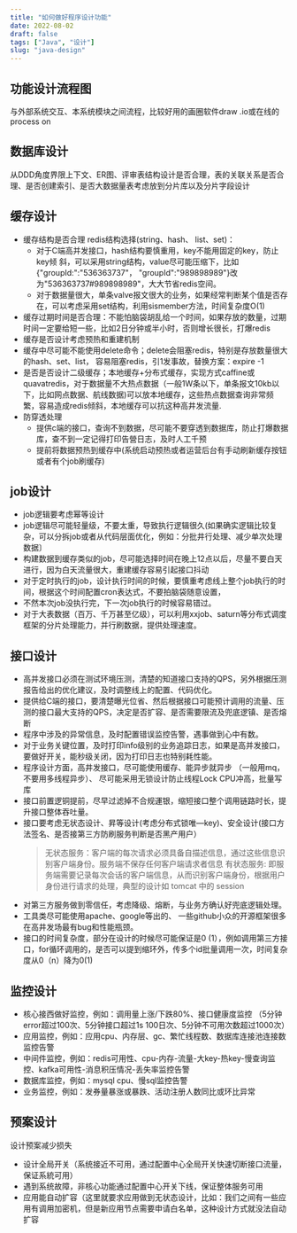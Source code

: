 ```yaml
---
title: "如何做好程序设计功能"
date: 2022-08-02
draft: false
tags: ["Java", "设计"]
slug: "java-design"
---
```


## 功能设计流程图
与外部系统交互、本系统模块之间流程，比较好用的画圈软件draw .io或在线的process on

## 数据库设计
从DDD角度界限上下文、ER图、评审表结构设计是否合理，表的关联关系是否合理、是否创建索引、是否大数据量表考虑放到分片库以及分片字段设计

## 缓存设计
- 缓存结构是否合理 redis结构选择(string、hash、 list、set)：
  - 对于C端高并发接口，hash结构要慎重用，key不能用固定的key，防止key倾 斜，可以采用string结构，value尽可能压缩下，比如 {"groupId:":"536363737"， "groupId":"989898989"}改为"536363737#989898989"，大大节省redis空间。
  - 对于数据量很大，单条valve报文很大的业务，如果经常判断某个值是否存在，可以考虑采用set结构，利用sismember方法，时间复杂度O(1)
- 缓存过期时间是否合理：不能怕脑袋胡乱给一个时间，如果存放的数量，过期时间一定要给短一些，比如2日分钟或半小时，否则增长很长，打爆redis
- 缓存是否设计考虑预热和重建机制
- 缓存中尽可能不能使用delete命令；delete会阻塞redis，特别是存放数量很大的hash、set、list， 容易阻塞redis，引1发事故，替换方案：expire -1
- 是否是否设计二级缓存；本地缓存+分布式缓存，实现方式caffine或quavatredis，对于数据量不大热点数据（一般1W条以下，单条报文10kb以下，比如网点数据、航线数据)可以放本地缓存，这些热点数据查询非常频繁，容易造成redis倾斜，本地缓存可以抗这种高井发流量.
- 防穿透处理
  - 提供c端的接口，查询不到数据，尽可能不要穿透到数据库，防止打爆数据库，查不到一定记得打印告營日志，及时人工千预
  - 提前将数据预热到缓存中(系统启动预热或者运营后台有手动刷新缓存按钮或者有个job刷缓存)

## job设计
- job逻辑要考虑幂等设计
- job逻辑尽可能轻量级，不要太重，导致执行逻辑很久(如果确实逻辑比较复杂，可以分拆job或者从代码层面优化，例如：分批井行处理、减少单次处理数据〕
- 构建数据到缓存类似的job，尽可能选择时间在晚上12点以后，尽量不要白天进行，因为白天流量很大，重建缓存容易引起接口抖动
- 对于定时执行的job，设计执行时间的时候，要慎重考虑线上整个job执行的时间，根据这个时间配置cron表达式，不要拍脑袋随意设置，
- 不然本次job没执行完，下一次job执行的时候容易错过。
- 对于大表数据（百万、千万甚至亿级），可以利用xxjob、saturn等分布式调度框架的分片处理能力，并行刷数据，提供处理速度。

## 接口设计
- 高并发接口必须在测试环境压测，清楚的知道接口支持的QPS，另外根据压测报告给出的优化建议，及时调整线上的配置、代码优化。
- 提供给C端的接口，要清楚曝光位省、然后根据接口可能预计调用的流量、压测的接口最大支持的QPS，决定是否扩容、是否需要限流及兜底逻镇、是否熔断
- 程序中涉及的异常信息，及时配置错误监控告警，遇事做到心中有数。
- 对于业务关键位置，及时打印info级别的业务追踪日志，如果是高并发接口，要做好开关，能秒级关闭，因为打印日志也特别耗性能。
- 程序设计方面，高井发接口，尽可能使用缓存、能异步就异步 （一般用mq，不要用多线程异步）、 尽可能采用无锁设计防止线程Lock CPU冲高，批量写库
- 接口前置逻铜提前，尽早过滤掉不合规運银，缩短接口整个调用链路时长，提升接口整体吞吐量。
- 接口要考虑无状态设计、昇等设计(考虑分布式锁唯—key)、安全设计(接口方法签名、是否接第三方防刷服务判断是否黑产用户）
  >无状态服务：客户端的每次请求必须具备自描述信息，通过这些信息识别客户端身份。服务端不保存任何客户端请求者信息
  >有状态服务: 即服务端需要记录每次会话的客户端信息，从而识别客户端身份，根据用户身份进行请求的处理，典型的设计如 tomcat 中的 session
- 对第三方服务做到零信任，考虑降级、熔断，与业务方确认好兜底逻辑处理。
- 工具类尽可能使用apache、google等出的、 一些github小众的开源框架很多在高井发场最有bug和性能瓶颈。
- 接口的时间复杂度，部分在设计的时候尽可能保证是0 (1），例如调用第三方接口，for循环调用的，是否可以提到缩环外，传多个id批量调用一次，时间复杂度从0（n）降为0(1)

## 监控设计
- 核心接西做好监控，例如：调用量上涨/下跌80%、接口健康度监控 （5分钟error超过100次、5分钟接口超过1s 100日次、5分钟不可用次数超过1000次）
- 应用监控，例如：应用cpu、内存层、gc、繁忙线程数、数据库连接池连接数监控告警
- 中间件监控，例如：redis可用性、cpu-内存-流量-大key-热key-慢查询监控、kafka可用性-消息积压情况-丢失率监控告警
- 数据库监控，例如：mysql cpu、慢sql监控告警
- 业务监控，例如：发券量暴涨或暴跌、活动注册人数同比或环比异常

## 预案设计
设计预案减少损失
- 设计全局开关（系统接近不可用，通过配置中心全局开关快速切断接口流量，保证系統可用）
- 遇到系统故障，非核心功能通过配置中心开关下线，保证整体服务可用
- 应用能自动扩容（这里就要求应用做到无状态设计，比如：我们之间有一些应用有调用加密机，但是新应用节点需要申请白名单，这种设计方式就没法自动扩容

